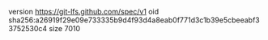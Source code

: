 version https://git-lfs.github.com/spec/v1
oid sha256:a26919f29e09e733335b9d4f93d4a8eab0f771d3c1b39e5cbeeabf33752530c4
size 7010
